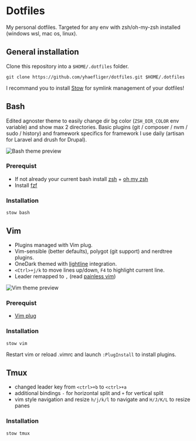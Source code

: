 # Dotfiles

My personal dotfiles. Targeted for any env with zsh/oh-my-zsh installed (windows wsl, mac os, linux).

## General installation

Clone this repository into a `$HOME/.dotfiles` folder.
```
git clone https://github.com/yhaefliger/dotfiles.git $HOME/.dotfiles
```
I recommand you to install [Stow](https://www.gnu.org/software/stow/manual/stow.html) for symlink management of your dotfiles!

## Bash

Edited agnoster theme to easily change dir bg color (`ZSH_DIR_COLOR` env variable) and show max 2 directories.
Basic plugins (git / composer / nvm / sudo / history) and framework specifics for framework I use daily (artisan for Laravel and drush for Drupal).

![Bash theme preview](https://yhaefliger.github.io/dotfiles/bash.png)

### Prerequist

- If not already your current bash install [zsh](https://github.com/ohmyzsh/ohmyzsh/wiki/Installing-ZSH) + [oh my zsh](https://ohmyz.sh/#install)
- Install [fzf](https://github.com/junegunn/fzf#installation)

### Installation
```
stow bash
```

## Vim

- Plugins managed with Vim plug.
- Vim-sensible (better defaults), polygot (git support) and nerdtree plugins.
- OneDark themed with [lightline](https://github.com/itchyny/lightline.vim) integration.
- `<Ctrl>+j/k` to move lines up/down, `F4` to highlight current line. 
- Leader remapped to `,` (read [painless vim](https://leanpub.com/painless_vim))

![Vim theme preview](https://yhaefliger.github.io/dotfiles/vim.png)
### Prerequist

- [Vim plug](https://github.com/junegunn/vim-plug#installation)

### Installation
```
stow vim
```
Restart vim or reload .vimrc and launch `:PlugInstall` to install plugins.

## Tmux

- changed leader key from `<ctrl>+b` to `<ctrl>+a`
- additional bindings `-` for horizontal split and `+` for vertical split
- vim style navigation and resize `h/j/k/l` to navigate and `H/J/K/L` to resize panes
  
### Installation
```
stow tmux
```
